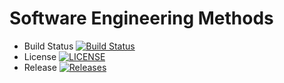 # Software Engineering Methods

- Build Status [![Build Status](https://travis-ci.org/NangCherry/sem.svg?branch=master)](https://travis-ci.org/NangCherry/sem)
- License [![LICENSE](https://img.shields.io/github/license/NangCherry/sem.svg?style=flat-square)](https://github.com/NangCherry/sem/blob/master/LICENSE)
- Release [![Releases](https://img.shields.io/github/release/NangCherry/sem/all.svg?style=flat-square)](https://github.com/NangCherry/sem/releases)

